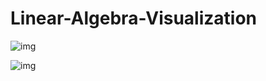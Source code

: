 # Linear-Algebra-Visualization

![img](https://cdn.pbrd.co/images/HvQSFo9.png)

![img](https://cdn.pbrd.co/images/HvQUugc.png)


